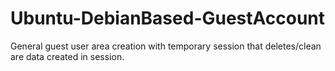 # Ubuntu-DebianBased-GuestAccount
General guest user area creation with temporary session that deletes/clean are data created in session.
